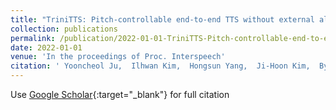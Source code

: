 ```yaml
---
title: "TriniTTS: Pitch-controllable end-to-end TTS without external aligner"
collection: publications
permalink: /publication/2022-01-01-TriniTTS-Pitch-controllable-end-to-end-TTS-without-external-aligner
date: 2022-01-01
venue: 'In the proceedings of Proc. Interspeech'
citation: ' Yooncheol Ju,  Ilhwan Kim,  Hongsun Yang,  Ji-Hoon Kim,  Byeongyeol Kim,  Soumi Maiti,  Shinji Watanabe, &quot;TriniTTS: Pitch-controllable end-to-end TTS without external aligner.&quot; In the proceedings of Proc. Interspeech, 2022.'
---
```

Use [Google Scholar](https://scholar.google.com/scholar?q=TriniTTS:+Pitch+controllable+end+to+end+TTS+without+external+aligner){:target="_blank"} for full citation